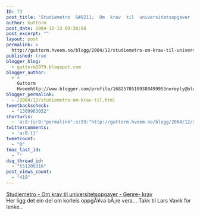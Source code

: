 ```yaml
---
ID: 73
post_title: 'Studiemetro  &#8211;  Om  krav  til  universitetsopgaver  &#8211;  Genre-  krav'
author: Guttorm
post_date: 2004-12-13 09:38:00
post_excerpt: ""
layout: post
permalink: >
  http://guttorm.hveem.no/blogg/2004/12/studiemetro-om-krav-til-universitetsopgaver-genre-krav/
published: true
blogger_blog:
  - guttorm1979.blogspot.com
blogger_author:
  - >
    Guttorm
    Hveemhttp://www.blogger.com/profile/16825705109380499953noreply@blogger.com
blogger_permalink:
  - /2004/12/studiemetro-om-krav-til.html
tweetbackscheck:
  - "1309963052"
shorturls:
  - 'a:8:{s:9:"permalink";s:93:"http://guttorm.hveem.no/blogg/2004/12/studiemetro-om-krav-til-universitetsopgaver-genre-krav/";s:7:"tinyurl";s:25:"http://tinyurl.com/8qtpxw";s:4:"isgd";s:17:"http://is.gd/gHep";s:5:"bitly";s:18:"http://bit.ly/QfBQ";s:5:"snipr";s:22:"http://snipr.com/ah0jx";s:5:"snurl";s:22:"http://snurl.com/ah0jx";s:7:"snipurl";s:24:"http://snipurl.com/ah0jx";s:4:"trim";s:17:"http://tr.im/bbrp";}'
twittercomments:
  - 'a:0:{}'
tweetcount:
  - "0"
tmac_last_id:
  - ""
dsq_thread_id:
  - "551206316"
post_views_count:
  - "419"
---
```

<a href="http://www.studiemetro.au.dk/html/OmkravtiluniversitetsopgaverGenrekravFrame.html">Studiemetro - Om krav til universitetsopgaver - Genre- krav</a><br />Her ligg det ein del om korleis oppgÃ¥va bÃ¸re vera... Takk til Lars Vavik for lenke..
